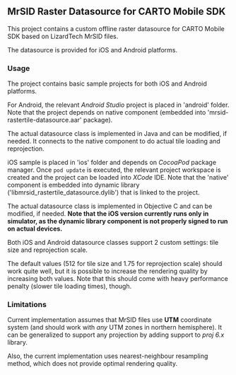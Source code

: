 ## MrSID Raster Datasource for CARTO Mobile SDK


  

This project contains a custom offline raster datasource for CARTO Mobile SDK based on LizardTech MrSID files.

  
The datasource is provided for iOS and Android platforms.

  

### Usage

  
The project contains basic sample projects for both iOS and Android platforms.

For Android, the relevant *Android Studio* project is placed in 'android' folder. Note that the project depends on native component (embedded into 'mrsid-rastertile-datasource.aar' package).

The actual datasource class is implemented in Java and can be modified, if needed. It connects to the native component to do actual tile loading and reprojection.

iOS sample is placed in 'ios' folder and depends on *CocoaPod* package manager. Once `pod update` is executed, the relevant project workspace is created and the project can be loaded into *XCode* IDE. Note that the 'native' component is embedded into dynamic library ('libmrsid_rastertile_datasource.dylib') that is linked to the project.

The actual datasource class is implemented in Objective C and can be modified, if needed. **Note that the iOS version currently runs only in simulator, as the dynamic library component is not properly signed to run on actual devices.** 


Both iOS and Android datasource classes support 2 custom settings: tile size and reprojection scale.

The default values (512 for tile size and 1.75 for reprojection scale) should work quite well, but it is possible to increase the rendering quality by increasing both values. Note that this should come with heavy performance penalty (slower tile loading times), though.


### Limitations


Current implementation assumes that MrSID files use **UTM** coordinate system (and should work with *any* UTM zones in northern hemisphere). It can be generalized to support any projection by adding support to *proj 6.x* library.

Also, the current implementation uses nearest-neighbour resampling method, which does not provide optimal rendering quality.
